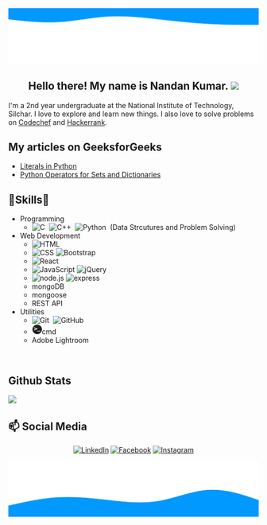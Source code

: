 <img src="https://raw.githubusercontent.com/joetancy/joetancy/master/wave%20(1).jpg"/>
<h2 align="center">Hello there! My name is Nandan Kumar. <img src="https://raw.githubusercontent.com/MartinHeinz/MartinHeinz/master/wave.gif" width="30px"></h2>


I'm a 2nd year undergraduate at the National Institute of Technology, Silchar. I love to explore and learn new things. I also love to solve  problems on [Codechef](https://www.codechef.com/users/nandan00) and [Hackerrank](https://www.hackerrank.com/nandan2583).

## My articles on GeeksforGeeks
- [Literals in Python](https://www.geeksforgeeks.org/literals-in-python/)&nbsp;
- [Python Operators for Sets and Dictionaries](https://www.geeksforgeeks.org/python-operators-for-sets-and-dictionaries/)&nbsp;
## 🎉Skills🎉
- Programming
    - ![C](https://img.shields.io/badge/-C-333333?style=flat&logo=C&logoColor=A8B9CC)&nbsp; ![C++](https://img.shields.io/badge/-cpp-333333?style=flat&logo=Cpp&logoColor=FFA518)&nbsp; ![Python](https://img.shields.io/badge/-Python-%23000000)&nbsp; (Data Strcutures and Problem Solving)
- Web Development
    - ![HTML](https://img.shields.io/badge/-HTML-333333?style=flat&logo=HTML5)&nbsp;
    - ![CSS](https://img.shields.io/badge/-CSS-333333?style=flat&logo=CSS3&logoColor=1572B6) ![Bootstrap](https://img.shields.io/badge/-Bootstrap-333333?style=flat&logo=bootstrap&logoColor=563D7C)&nbsp;
    - ![React](https://img.shields.io/badge/-react-333333?style=flat&logo=react&logoColor=A8B9CC)&nbsp;
    - ![JavaScript](https://img.shields.io/badge/-JavaScript-333333?style=flat&logo=javascript) ![jQuery](https://img.shields.io/badge/-jquery-333333?style=flat&logo=jquery&logoColor=A8B9CC)&nbsp;
    - ![node.js](https://img.shields.io/badge/-node.js-333333?style=flat&logo=node.js&logoColor=A8B9CC) ![express](https://img.shields.io/badge/-express-333333?style=flat&logo=express&logoColor=A8B9CC)
    - mongoDB
    - mongoose
    - REST API
- Utilities
    - ![Git](https://img.shields.io/badge/-Git-333333?style=flat&logo=git)&nbsp; ![GitHub](https://img.shields.io/badge/-GitHub-333333?style=flat&logo=github)&nbsp;
    - <img src="https://raw.githubusercontent.com/github/explore/80688e429a7d4ef2fca1e82350fe8e3517d3494d/topics/terminal/terminal.png" height="20">cmd  
    - Adobe Lightroom
 <br>
<!-- ![MY github stats](https://github-readme-stats.vercel.app/api?username=nandan-shah&show_icons=true&hide_border=true) -->
<h2>Github Stats</h2>
<img height="137.3px" src="https://github-readme-stats.vercel.app/api/top-langs/?username=nandan-shah&hide=html&hide_title=true&hide_border=true&layout=compact&langs_count=7&exclude_repo=comp426&text_color=000&icon_color=fff&bg_color=0,52fa5a,4dfcff,c64dff&theme=graywhite" />

## 📫 Social Media
<p align="center">
	<a href="https://www.linkedin.com/in/nandan-kumar-9b8447199/"><img src="https://img.icons8.com/bubbles/50/000000/linkedin.png" alt="LinkedIn"/></a>
	<a href="https://www.facebook.com/nandan.shah.750/"><img src="https://img.icons8.com/bubbles/50/000000/facebook-new.png" alt="Facebook"/></a>
	<a href="https://www.instagram.com/_nandan.shah/"><img src="https://img.icons8.com/bubbles/50/000000/instagram.png" alt="Instagram"/></a>
</p>
<img src="https://raw.githubusercontent.com/joetancy/joetancy/master/wave.jpg"/>
